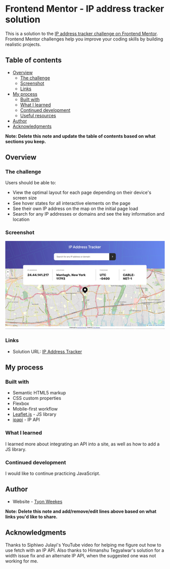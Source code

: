 # Frontend Mentor - IP address tracker solution

This is a solution to the [IP address tracker challenge on Frontend Mentor](https://www.frontendmentor.io/challenges/ip-address-tracker-I8-0yYAH0). Frontend Mentor challenges help you improve your coding skills by building realistic projects. 

## Table of contents

- [Overview](#overview)
  - [The challenge](#the-challenge)
  - [Screenshot](#screenshot)
  - [Links](#links)
- [My process](#my-process)
  - [Built with](#built-with)
  - [What I learned](#what-i-learned)
  - [Continued development](#continued-development)
  - [Useful resources](#useful-resources)
- [Author](#author)
- [Acknowledgments](#acknowledgments)

**Note: Delete this note and update the table of contents based on what sections you keep.**

## Overview

### The challenge

Users should be able to:

- View the optimal layout for each page depending on their device's screen size
- See hover states for all interactive elements on the page
- See their own IP address on the map on the initial page load
- Search for any IP addresses or domains and see the key information and location

### Screenshot

![](./screenshot.png)

### Links

- Solution URL: [IP Address Tracker](https://playful-croissant-725587.netlify.app)

## My process

### Built with

- Semantic HTML5 markup
- CSS custom properties
- Flexbox
- Mobile-first workflow
- [Leaflet.js](https://leafletjs.com/) - JS library
- [ipapi](https://ipapi.co/) - IP API

### What I learned

I learned more about integrating an API into a site, as well as how to add a JS library.

### Continued development

I would like to continue practicing JavaScript.

## Author

- Website - [Tyon Weekes](https://www.tyonweekes.com)

**Note: Delete this note and add/remove/edit lines above based on what links you'd like to share.**

## Acknowledgments

Thanks to Siphiwo Julayi's YouTube video for helping me figure out how to use fetch with an IP API. Also thanks to Himanshu Tegyalwar's solution for a width issue fix and an alternate IP API, when the suggested one was not working for me.

